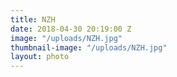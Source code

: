 ```yaml
---
title: NZH
date: 2018-04-30 20:19:00 Z
image: "/uploads/NZH.jpg"
thumbnail-image: "/uploads/NZH.jpg"
layout: photo
---
```


